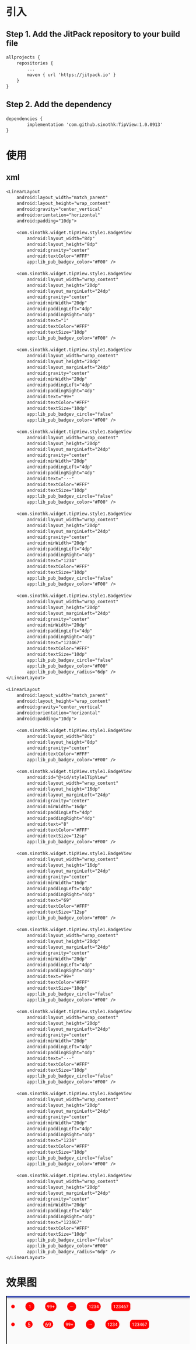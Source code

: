 # 引入
## Step 1. Add the JitPack repository to your build file

	allprojects {
		repositories {
			...
			maven { url 'https://jitpack.io' }
		}
	}
  
## Step 2. Add the dependency

	dependencies {
	        implementation 'com.github.sinothk:TipView:1.0.0913'
	}

# 使用
## xml

<?xml version="1.0" encoding="utf-8"?>
<LinearLayout xmlns:android="http://schemas.android.com/apk/res/android"
    xmlns:app="http://schemas.android.com/apk/res-auto"
    xmlns:tools="http://schemas.android.com/tools"
    android:layout_width="match_parent"
    android:layout_height="match_parent"
    android:orientation="vertical"
    tools:context=".MainActivity">

    <LinearLayout
        android:layout_width="match_parent"
        android:layout_height="wrap_content"
        android:gravity="center_vertical"
        android:orientation="horizontal"
        android:padding="10dp">

        <com.sinothk.widget.tipView.style1.BadgeView
            android:layout_width="8dp"
            android:layout_height="8dp"
            android:gravity="center"
            android:textColor="#FFF"
            app:lib_pub_badgev_color="#F00" />

        <com.sinothk.widget.tipView.style1.BadgeView
            android:layout_width="wrap_content"
            android:layout_height="20dp"
            android:layout_marginLeft="24dp"
            android:gravity="center"
            android:minWidth="20dp"
            android:paddingLeft="4dp"
            android:paddingRight="4dp"
            android:text="1"
            android:textColor="#FFF"
            android:textSize="10dp"
            app:lib_pub_badgev_color="#F00" />

        <com.sinothk.widget.tipView.style1.BadgeView
            android:layout_width="wrap_content"
            android:layout_height="20dp"
            android:layout_marginLeft="24dp"
            android:gravity="center"
            android:minWidth="20dp"
            android:paddingLeft="4dp"
            android:paddingRight="4dp"
            android:text="99+"
            android:textColor="#FFF"
            android:textSize="10dp"
            app:lib_pub_badgev_circle="false"
            app:lib_pub_badgev_color="#F00" />

        <com.sinothk.widget.tipView.style1.BadgeView
            android:layout_width="wrap_content"
            android:layout_height="20dp"
            android:layout_marginLeft="24dp"
            android:gravity="center"
            android:minWidth="20dp"
            android:paddingLeft="4dp"
            android:paddingRight="4dp"
            android:text="···"
            android:textColor="#FFF"
            android:textSize="10dp"
            app:lib_pub_badgev_circle="false"
            app:lib_pub_badgev_color="#F00" />

        <com.sinothk.widget.tipView.style1.BadgeView
            android:layout_width="wrap_content"
            android:layout_height="20dp"
            android:layout_marginLeft="24dp"
            android:gravity="center"
            android:minWidth="20dp"
            android:paddingLeft="4dp"
            android:paddingRight="4dp"
            android:text="1234"
            android:textColor="#FFF"
            android:textSize="10dp"
            app:lib_pub_badgev_circle="false"
            app:lib_pub_badgev_color="#F00" />

        <com.sinothk.widget.tipView.style1.BadgeView
            android:layout_width="wrap_content"
            android:layout_height="20dp"
            android:layout_marginLeft="24dp"
            android:gravity="center"
            android:minWidth="20dp"
            android:paddingLeft="4dp"
            android:paddingRight="4dp"
            android:text="123467"
            android:textColor="#FFF"
            android:textSize="10dp"
            app:lib_pub_badgev_circle="false"
            app:lib_pub_badgev_color="#F00"
            app:lib_pub_badgev_radius="6dp" />
    </LinearLayout>

    <LinearLayout
        android:layout_width="match_parent"
        android:layout_height="wrap_content"
        android:gravity="center_vertical"
        android:orientation="horizontal"
        android:padding="10dp">

        <com.sinothk.widget.tipView.style1.BadgeView
            android:layout_width="8dp"
            android:layout_height="8dp"
            android:gravity="center"
            android:textColor="#FFF"
            app:lib_pub_badgev_color="#F00" />

        <com.sinothk.widget.tipView.style1.BadgeView
            android:id="@+id/style1TipView"
            android:layout_width="wrap_content"
            android:layout_height="16dp"
            android:layout_marginLeft="24dp"
            android:gravity="center"
            android:minWidth="16dp"
            android:paddingLeft="4dp"
            android:paddingRight="4dp"
            android:text="8"
            android:textColor="#FFF"
            android:textSize="12sp"
            app:lib_pub_badgev_color="#F00" />

        <com.sinothk.widget.tipView.style1.BadgeView
            android:layout_width="wrap_content"
            android:layout_height="16dp"
            android:layout_marginLeft="24dp"
            android:gravity="center"
            android:minWidth="16dp"
            android:paddingLeft="4dp"
            android:paddingRight="4dp"
            android:text="69"
            android:textColor="#FFF"
            android:textSize="12sp"
            app:lib_pub_badgev_color="#F00" />

        <com.sinothk.widget.tipView.style1.BadgeView
            android:layout_width="wrap_content"
            android:layout_height="20dp"
            android:layout_marginLeft="24dp"
            android:gravity="center"
            android:minWidth="20dp"
            android:paddingLeft="4dp"
            android:paddingRight="4dp"
            android:text="99+"
            android:textColor="#FFF"
            android:textSize="10dp"
            app:lib_pub_badgev_circle="false"
            app:lib_pub_badgev_color="#F00" />

        <com.sinothk.widget.tipView.style1.BadgeView
            android:layout_width="wrap_content"
            android:layout_height="20dp"
            android:layout_marginLeft="24dp"
            android:gravity="center"
            android:minWidth="20dp"
            android:paddingLeft="4dp"
            android:paddingRight="4dp"
            android:text="···"
            android:textColor="#FFF"
            android:textSize="10dp"
            app:lib_pub_badgev_circle="false"
            app:lib_pub_badgev_color="#F00" />

        <com.sinothk.widget.tipView.style1.BadgeView
            android:layout_width="wrap_content"
            android:layout_height="20dp"
            android:layout_marginLeft="24dp"
            android:gravity="center"
            android:minWidth="20dp"
            android:paddingLeft="4dp"
            android:paddingRight="4dp"
            android:text="1234"
            android:textColor="#FFF"
            android:textSize="10dp"
            app:lib_pub_badgev_circle="false"
            app:lib_pub_badgev_color="#F00" />

        <com.sinothk.widget.tipView.style1.BadgeView
            android:layout_width="wrap_content"
            android:layout_height="20dp"
            android:layout_marginLeft="24dp"
            android:gravity="center"
            android:minWidth="20dp"
            android:paddingLeft="4dp"
            android:paddingRight="4dp"
            android:text="123467"
            android:textColor="#FFF"
            android:textSize="10dp"
            app:lib_pub_badgev_circle="false"
            app:lib_pub_badgev_color="#F00"
            app:lib_pub_badgev_radius="6dp" />
    </LinearLayout>
</LinearLayout>

# 效果图
   ![](https://github.com/sinothk/TipView/blob/master/art/style1.png)
